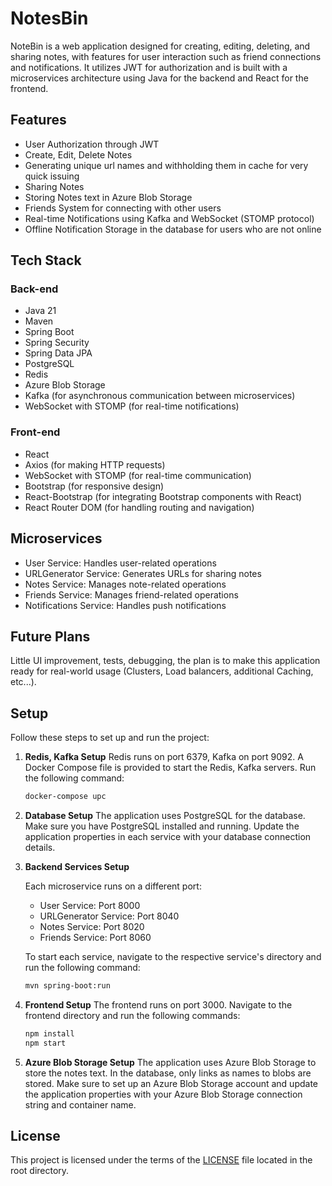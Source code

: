 # NotesBin

NoteBin is a web application designed for creating, editing, deleting, and sharing notes, with features for user interaction such as friend connections and notifications. It utilizes JWT for authorization and is built with a microservices architecture using Java for the backend and React for the frontend.

## Features

- User Authorization through JWT
- Create, Edit, Delete Notes
- Generating unique url names and withholding them in cache for very quick issuing
- Sharing Notes
- Storing Notes text in Azure Blob Storage
- Friends System for connecting with other users
- Real-time Notifications using Kafka and WebSocket (STOMP protocol)
- Offline Notification Storage in the database for users who are not online

## Tech Stack

### Back-end

- Java 21
- Maven
- Spring Boot
- Spring Security
- Spring Data JPA
- PostgreSQL
- Redis
- Azure Blob Storage
- Kafka (for asynchronous communication between microservices)
- WebSocket with STOMP (for real-time notifications)

### Front-end

- React
- Axios (for making HTTP requests)
- WebSocket with STOMP (for real-time communication)
- Bootstrap (for responsive design)
- React-Bootstrap (for integrating Bootstrap components with React)
- React Router DOM (for handling routing and navigation)

## Microservices

- User Service: Handles user-related operations
- URLGenerator Service: Generates URLs for sharing notes
- Notes Service: Manages note-related operations
- Friends Service: Manages friend-related operations
- Notifications Service: Handles push notifications 

## Future Plans

Little UI improvement, tests, debugging, the plan is to make this application ready for real-world usage (Clusters, Load balancers, additional Caching, etc...).

## Setup

Follow these steps to set up and run the project:
1. **Redis, Kafka Setup**
    Redis runs on port 6379, Kafka on port 9092. A Docker Compose file is provided to start the Redis, Kafka servers. Run the following command:

    ```bash
    docker-compose upc

2. **Database Setup**
    The application uses PostgreSQL for the database. Make sure you have PostgreSQL installed and running. Update the application properties in each service with your database connection details.

3. **Backend Services Setup**

   Each microservice runs on a different port:

   - User Service: Port 8000
   - URLGenerator Service: Port 8040
   - Notes Service: Port 8020
   - Friends Service: Port 8060

   To start each service, navigate to the respective service's directory and run the following command:

   ```bash
   mvn spring-boot:run

4. **Frontend Setup**
    The frontend runs on port 3000. Navigate to the frontend directory and run the following commands:

    ```bash
    npm install
    npm start

5. **Azure Blob Storage Setup**
    The application uses Azure Blob Storage to store the notes text. In the database, only links as names to blobs are stored. Make sure to set up an Azure Blob Storage account and update the application properties with your Azure Blob Storage connection string and container name.

## License

This project is licensed under the terms of the [LICENSE](./LICENSE) file located in the root directory.
